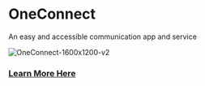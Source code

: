 # OneConnect
An easy and accessible communication app and service

![OneConnect-1600x1200-v2](https://user-images.githubusercontent.com/69405114/198936783-3e1d4b31-0971-485e-8e0a-25b5081f6ef7.png)

### [Learn More Here](https://youtu.be/QDZr2-4djjc)
